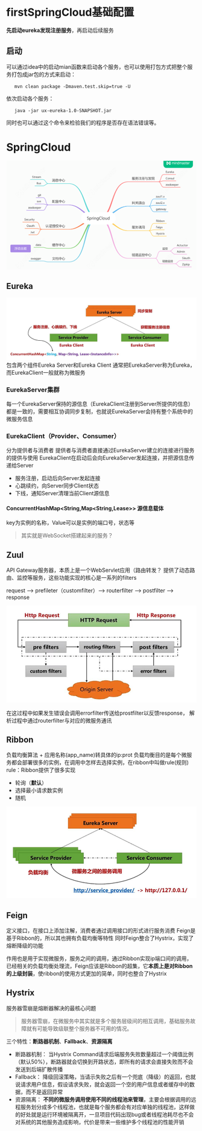 # firstSpringCloud基础配置
 
 **先启动eureka发现注册服务**，再启动后续服务
 
 ## 启动
 可以通过idea中的启动mian函数来启动各个服务，也可以使用打包方式把整个服务打包成jar包的方式来启动：
 
 ```shell script
    mvn clean package -Dmaven.test.skip=true -U 
```
依次启动各个服务：
 ```shell script
    java -jar ux-eureka-1.0-SNAPSHOT.jar
```

同时也可以通过这个命令来检验我们的程序是否存在语法错误等。


# SpringCloud
![SpringCloud](SpringCloud.png)

## Eureka
![Eureka](Eureka.jpg)
包含两个组件Eureka Server和Eureka Client
通常把EurekaServer称为Eureka，而EurekaClient一般就称为微服务

### EurekaServer集群
每一个EurekaServer保持的源信息（EurekaClient注册到Server所提供的信息）都是一致的，需要相互协调同步复制，也就说EurekaServer会持有整个系统中的微服务信息
### EurekaClient（Provider、Consumer）
分为提供者与消费者
提供者与消费者直接通过EurekaServer建立的连接进行服务的提供与使用
EurekaClient在启动后会向EurekaServer发起连接，并把源信息传递给Server
* 服务注册，启动后向Server发起连接
* 心跳续约，向Server同步Client状态
* 下线，通知Server清理当前Client源信息
#### ConcurrentHashMap<String,Map<String,Lease<InstanceInfo>>> 源信息载体
key为实例的名称，Value可以是实例的端口号，状态等

> 其实就是WebSocket搭建起来的服务？


## Zuul

API Gateway服务器，本质上是一个WebServlet应用（路由转发？
提供了动态路由、监控等服务，这些功能实现的核心是一系列的filters

request ——> prefileter（customfilter）——> routerfilter ——> postfilter ——> response

![zuul](zuul.jpg)

在这过程中如果发生错误会调用errorfilter传送给prostfilter以反馈response，
解析过程中通过routerfilter与对应的微服务通讯

## Ribbon
负载均衡算法 + 应用名称(app_name)转具体的ip:prot
负载均衡目的是每个微服务都会部署很多的实例，在调用中怎样去选择实例，在ribbon中叫做rule(规则)
rule：Ribbon提供了很多实现
* 轮询（**默认**）
* 选择最小请求数实例
* 随机

![ribbon](ribbon.jpg)

## Feign
定义接口，在接口上添加注解，消费者通过调用接口的形式进行服务消费
Feign是基于Ribbon的，所以其也拥有负载均衡等特性
同时Feign整合了Hystrix，实现了熔断降级的功能

作用也是用于实现微服务，服务之间的调用，通过Ribbon实现ip端口间的调用，已经相关的负载均衡处理流，Feign应该是Ribbon的超集，它**本质上是对Ribbon的上级封装**，使ribbon的使用方式更加的简单，同时也整合了Hystrix

## Hystrix
服务器雪崩是熔断器解决的最核心问题
> 服务器雪崩，在微服务中其实就是多个服务层级间的相互调用，基础服务故障就有可能导致级联整个服务器不可用的情况。

三个特性：**断路器机制**、**Fallback**、**资源隔离**
* 断路器机制：  当Hystrix Command请求后端服务失败数量超过一个阈值比例（默认50%），断路器就会切换到开路状态，即所有的请求会直接失败而不会发送到后端扩散传播
* Fallback：   降级回滚策略，当请示失败之后有一个兜底（降级）的返回，也就说请求用户信息，假设请求失败，就会返回一个空的用户信息或者缓存中的数据，而不是返回异常
* 资源隔离：    **不同的微服务调用使用不同的线程池来管理**，主要会根据调用的远程服务划分成多个线程池，也就是每个服务都会有对应单独的线程池，这样做的好处就是运行环境被隔离开，一旦项目代码出现bug或者线程池耗尽也不会对系统的其他服务造成影响，代价是带来一些维护多个线程池的性能开销